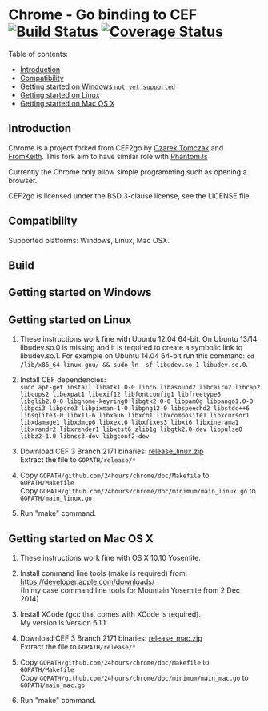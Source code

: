 Chrome - Go binding to CEF [![Build Status](https://travis-ci.org/24hours/chrome.svg?branch=master)](https://travis-ci.org/24hours/chrome) [![Coverage Status](https://coveralls.io/repos/24hours/chrome/badge.svg)](https://coveralls.io/r/24hours/chrome)
======
Table of contents:
 * [Introduction](#introduction)
 * [Compatibility](#compatibility)
 * [Getting started on Windows `not yet supported`](#getting-started-on-windows)
 * [Getting started on Linux](#getting-started-on-linux)
 * [Getting started on Mac OS X](#getting-started-on-mac-os-x)


Introduction
------------

Chrome is a project forked from CEF2go by [Czarek Tomczak](http://www.linkedin.com/in/czarektomczak) and [FromKeith](https://github.com/fromkeith). 
This fork aim to have similar role with [PhantomJs](http://phantomjs.org/) 

Currently the Chrome only allow simple programming such as opening a browser. 

CEF2go is licensed under the BSD 3-clause license, see the LICENSE
file.

Compatibility
-------------
Supported platforms: Windows, Linux, Mac OSX.

Build
------------
Getting started on Windows
--------------------------


Getting started on Linux
------------------------
1. These instructions work fine with Ubuntu 12.04 64-bit. 
   On Ubuntu 13/14 libudev.so.0 is missing and it is required to 
   create a symbolic link to libudev.so.1. For example on 
   Ubuntu 14.04 64-bit run this command: 
  `cd /lib/x86_64-linux-gnu/ && sudo ln -sf libudev.so.1 libudev.so.0`.

2. Install CEF dependencies:  
   `sudo apt-get install libatk1.0-0 libc6 libasound2 libcairo2 libcap2 libcups2 libexpat1
  libexif12 libfontconfig1 libfreetype6 libglib2.0-0 libgnome-keyring0 libgtk2.0-0
  libpam0g libpango1.0-0 libpci3 libpcre3 libpixman-1-0 libpng12-0 libspeechd2 libstdc++6
  libsqlite3-0 libx11-6 libxau6 libxcb1 libxcomposite1 libxcursor1 libxdamage1 libxdmcp6
  libxext6 libxfixes3 libxi6 libxinerama1 libxrandr2 libxrender1 libxtst6 zlib1g libgtk2.0-dev
  libpulse0 libbz2-1.0 libnss3-dev libgconf2-dev`

3. Download CEF 3 Branch 2171 binaries:
   [release_linux.zip](https://github.com/24hours/chrome/releases/download/v0.13/Release_linux.zip)  
   Extract the file to `GOPATH/release/*`  

4. Copy `GOPATH/github.com/24hours/chrome/doc/Makefile` to `GOPATH/Makefile`  
   Copy `GOPATH/github.com/24hours/chrome/doc/minimum/main_linux.go` to `GOPATH/main_linux.go`  
   
5. Run "make" command.


Getting started on Mac OS X
---------------------------
1. These instructions work fine with OS X 10.10 Yosemite.

2. Install command line tools (make is required) from:  
   https://developer.apple.com/downloads/  
   (In my case command line tools for Mountain Yosemite from 2 Dec 2014)

3. Install XCode (gcc that comes with XCode is required).   
   My version is Version 6.1.1  

5. Download CEF 3 Branch 2171 binaries:
   [release_mac.zip](https://github.com/24hours/chrome/releases/download/v0.13/release_mac.zip)   
   Extract the file to `GOPATH/release/*`  

6. Copy `GOPATH/github.com/24hours/chrome/doc/Makefile` to `GOPATH/Makefile`  
   Copy `GOPATH/github.com/24hours/chrome/doc/minimum/main_mac.go` to `GOPATH/main_mac.go`  
   
7. Run "make" command.
